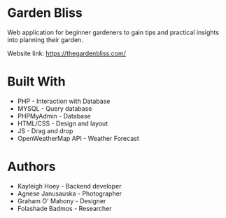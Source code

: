 # Garden Bliss   
Web application for beginner gardeners to gain tips and practical insights into planning their garden.

Website link: https://thegardenbliss.com/

# Built With
- PHP - Interaction with Database
- MYSQL - Query database
- PHPMyAdmin - Database
- HTML/CSS - Design and layout
- JS - Drag and drop
- OpenWeatherMap API - Weather Forecast


# Authors
- Kayleigh Hoey - Backend developer
- Agnese Janusauska - Photographer
- Graham O' Mahony - Designer 
- Folashade Badmos - Researcher
